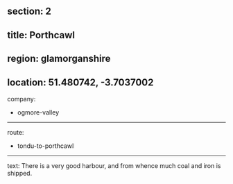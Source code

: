 section: 2
----
title: Porthcawl
----
region: glamorganshire
----
location: 51.480742, -3.7037002
----
company:
- ogmore-valley
----
route:
- tondu-to-porthcawl
----
text: There is a very good harbour, and from whence much coal and iron is shipped.
